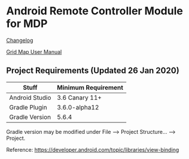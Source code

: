 # Android Remote Controller Module for MDP
[Changelog](https://github.com/101011101001010/MDP-Android/wiki)

[Grid Map User Manual](https://github.com/101011101001010/MDP-Android/wiki/Grid-Map-User-Manual)

## Project Requirements (Updated 26 Jan 2020)
| Stuff          | Minimum Requirement |	
| -------------- | ------------------- |     
| Android Studio | 3.6 Canary 11+ |
| Gradle Plugin  | 3.6.0-alpha12  | 
| Gradle Version | 5.6.4          | 

Gradle version may be modified under File --> Project Structure... --> Project.

Reference: https://developer.android.com/topic/libraries/view-binding
